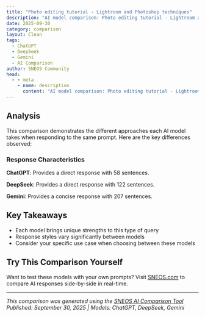 ```yaml
---
title: "Photo editing tutorial - Lightroom and Photoshop techniques"
description: "AI model comparison: Photo editing tutorial - Lightroom and Photoshop techniques..."
date: 2025-09-30
category: comparison
layout: Clean
tags:
  - ChatGPT
  - DeepSeek
  - Gemini
  - AI Comparison
author: SNEOS Community
head:
  - - meta
    - name: description
      content: "AI model comparison: Photo editing tutorial - Lightroom and Photoshop techniques..."
---
```


<ChatComparison
  title="Photo editing tutorial - Lightroom and Photoshop techniques"
  prompt="Photo editing tutorial - Lightroom and Photoshop techniques"
  :responses='{"ChatGPT": "Certainly! Here\u2019s a straightforward photo editing tutorial covering key techniques in both Adobe Lightroom and Photoshop to enhance your images:\n\n---\n\n### Part 1: Editing in Adobe Lightroom\n\n**1. Import Your Photo** \n- Open Lightroom. \n- Click \u201CImport\u201D and select the image you want to edit.\n\n**2. Basic Adjustments** \n- **Exposure:** Adjust if the image is too dark or bright. \n- **Contrast:** Increase to add punch or decrease for a softer look. \n- **Highlights and Shadows:** Recover details in bright and dark areas. \n- **Whites and Blacks:** Set proper white and black points to increase dynamic range.\n\n**3. White Balance** \n- Use the eyedropper tool to select a neutral gray area or adjust Temp/Tint sliders manually to correct color temperature.\n\n**4. Clarity, Texture, and Dehaze** \n- **Texture:** Enhance mid-frequency details (skin, fabric). \n- **Clarity:** Adds midtone contrast, good for landscapes. \n- **Dehaze:** Removes atmospheric haze for clearer images.\n\n**5. Color Adjustments (HSL Panel)** \n- Adjust Hue, Saturation, and Luminance for individual colors to make them pop or tone them down.\n\n**6. Noise Reduction and Sharpening** \n- Apply sharpening to enhance details. \n- Use noise reduction carefully to smooth grainy images without losing detail.\n\n**7. Lens Corrections** \n- Enable Profile Corrections to fix lens distortion and vignetting automatically.\n\n**8. Crop and Straighten** \n- Crop to improve composition. \n- Use the straighten tool if the horizon is tilted.\n\n**9. Export the Edited Photo** \n- Choose export settings (file format, size, quality) and save your edited image.\n\n---\n\n### Part 2: Advanced Editing in Adobe Photoshop\n\n**1. Open Your Lightroom Export in Photoshop** \n- After finishing basic edits in Lightroom, right-click the image and select \u201CEdit In \u003E Adobe Photoshop\u201D or manually open the file.\n\n**2. Use Adjustment Layers** \n- Use layers like Curves, Levels, Hue/Saturation for non-destructive, flexible editing. \n- Adjustment layers can be masked to affect only certain parts of the image.\n\n**3. Retouching** \n- **Spot Healing Brush / Healing Brush:** Remove blemishes or distractions. \n- **Clone Stamp Tool:** Copy pixels from one area to another seamlessly. \n- **Patch Tool:** Select and patch larger problem areas.\n\n**4. Dodging and Burning** \n- Use the Dodge tool to lighten and the Burn tool to darken specific parts of the image. \n- Alternatively, create a new layer set to Overlay, fill with 50% gray, and paint with black or white at low opacity for more control.\n\n**5. Frequency Separation (Advanced Skin Retouching)** \n- Separates texture and color into two layers to retouch skin smoothly without losing texture detail.\n\n**6. Adding Sharpening and Noise Reduction** \n- Use High Pass filter on a duplicated layer set to Overlay or Soft Light for sharpening. \n- Apply noise reduction with filters if necessary.\n\n**7. Selective Color Adjustments** \n- Use masks and adjustment layers to tweak colors of specific objects or areas.\n\n**8. Creative Effects** \n- Add gradients, vignettes, or overlays to enhance mood. \n- Use blending modes and opacity adjustments creatively.\n\n**9. Save Your Work** \n- Save a PSD file for future edits. \n- Export a JPEG or TIFF for sharing or printing.\n\n---\n\n### Tips for Both Programs:\n- Work non-destructively whenever possible. \n- Make small adjustments incrementally. \n- Frequently compare your edits with the original to maintain a natural look. \n- Practice and experiment with different tools to find your style.\n\n---\n\nIf you want, I can provide step-by-step guides for specific photo styles (portraits, landscapes, etc.) or help with particular edits!", "DeepSeek": "Of course! This comprehensive tutorial will guide you through a professional photo editing workflow, leveraging the unique strengths of both Adobe Lightroom and Adobe Photoshop.\n\nThe golden rule is: **Do global adjustments in Lightroom, and do local, complex, and creative work in Photoshop.**\n\nThink of it this way:\n* **Lightroom** is your **digital darkroom and library**. It\u0027s for organizing, correcting color, exposure, and making broad, non-destructive edits.\n* **Photoshop** is your **artistic canvas**. It\u0027s for detailed retouching, compositing, complex masking, and pixel-level manipulation.\n\n---\n\n### Part 1: The Lightroom Foundation (The \u0022Develop\u0022 Module)\n\nAlways start here. Your goal is to get the image as perfect as possible before moving to Photoshop.\n\n#### Step 1: Lens Corrections \u0026 Basic Transform\nThis is your non-negotiable first step.\n1. Go to the **Lens Corrections** panel.\n2. Check **Remove Chromatic Aberration** and **Enable Profile Corrections**. This fixes lens distortions, vignetting, and color fringing automatically.\n3. Go to the **Transform** panel and click **Auto** to straighten horizons and buildings. Use the guided or manual sliders if needed.\n\n#### Step 2: The Basic Panel - The Heart of Lightroom\nWork from top to bottom.\n\n* **White Balance:** Use the eyedropper to click on a neutral gray or white area in your photo. If it still looks off, adjust the **Temp** (blue-yellow) and **Tint** (green-magenta) sliders manually.\n* **Exposure \u0026 Contrast:** Adjust the **Exposure** slider to get the overall brightness right. Use **Contrast** to add punch.\n* **The \u0022Holy Trinity\u0022 of Tonal Adjustment:**\n * **Highlights:** Pull this down to recover details in bright skies and white clouds.\n * **Shadows:** Pull this up to reveal details in dark areas like shadows and faces.\n * **Whites \u0026 Blacks:** Set your pure white and pure black points. Hold the \u0060Shift\u0060 key while double-clicking the \u0022Whites\u0022 and \u0022Blacks\u0022 sliders to auto-set them.\n\n**Before \u0026 After Example:** A backlit portrait might be too dark. **Solution:** Increase Exposure slightly, pull down Highlights to save the sky, and dramatically increase Shadows to lighten the face.\n\n#### Step 3: Presence \u0026 Color Grading\n* **Texture:** Slightly increase (\u002B10 to \u002B20) to enhance mid-tone detail without making the image noisy. Great for skin and landscapes.\n* **Clarity:** Adds mid-tone contrast. Use sparingly. A slight increase (\u002B5 to \u002B15) adds \u0022punch.\u0022\n* **Vibrance \u0026 Saturation:** **Vibrance** is smarter; it protects skin tones. Increase this first. Use **Saturation** very subtly.\n* **Color Grading Panel:** This is for creative color styling.\n * **Shadows:** Add a cool blue or teal to the dark areas of your image.\n * **Midtones:** Add a warm orange or yellow to create a cohesive look.\n * **Highlights:** Add a warm or cool tint to the brightest areas.\n * *Classic \u0022Cinematic\u0022 Look: Teal in Shadows, Orange in Midtones/Highlights.*\n\n#### Step 4: Local Adjustments - The Masking Icon\nThis is where you start to get surgical, all within Lightroom.\n\n* **Sky Masks:** Click the Masking icon (the circle) and select **Sky**. Now you can adjust the exposure, contrast, and color of just the sky without affecting the land.\n* **Subject Masks:** Select **Subject** to isolate a person or object. You can brighten them, increase their clarity, or adjust their white balance separately.\n* **Brush Tool:** The most powerful. Paint over specific areas (e.g., a face, a product) and adjust only that area. Use a soft feather for smooth transitions.\n* **Linear \u0026 Radial Gradients:** Perfect for creating vignettes (darkening the edges to draw the eye inward) or for brightening a specific area (like a sunbeam).\n\n---\n\n### Part 2: Moving to Photoshop for Advanced Work\n\nOnce your image is 90% there in Lightroom, it\u0027s time for Photoshop.\n\n**Right-click on the photo in Lightroom \u003E Edit In \u003E Edit in Adobe Photoshop.**\n\nThis opens a copy of your Lightroom-adjusted image as a new, layered PSD file, keeping your original safe.\n\n#### Step 5: The Power of Layers \u0026 Smart Objects\nThe first thing you should do in Photoshop is convert your background layer into a **Smart Object**.\n* Right-click the \u0022Background\u0022 layer \u003E **Convert to Smart Object**.\n* **Why?** Any filter or transformation you apply to a Smart Object becomes non-destructive and editable later.\n\n#### Step 6: Advanced Retouching (Portraits)\n* **Frequency Separation:** The professional standard for skin retouching.\n * **High Frequency:** Contains the texture (pores, hair, details).\n * **Low Frequency:** Contains the color and tone (shadows, redness, blemishes).\n * **How-to (Simplified):** Duplicate your layer twice. On the bottom copy, apply a Gaussian Blur (this is your Low Freq). On the top copy, go to Image \u003E Apply Image, set the Layer to the blurred one, and blending to Subtract (this is your High Freq). Set the High Freq layer\u0027s blend mode to \u0022Linear Light.\u0022 Now you can clone/heal on the Low Freq layer to even out skin tones without affecting texture, and clone/heal on the High Freq layer to fix texture without affecting color.\n* **Dodge \u0026 Burn:** To sculpt light and shadow on a face.\n * Create a new layer, fill it with 50% gray, and set the blend mode to **Overlay** or **Soft Light**.\n * Use a soft, low-opacity brush with white to \u0022Dodge\u0022 (brighten/lift) areas like cheekbones, brow bones, and the bridge of the nose.\n * Use a soft, low-opacity brush with black to \u0022Burn\u0022 (darken/recede) areas like under the chin, the sides of the nose, and in the creases of the eyes.\n\n#### Step 7: Sky Replacement \u0026 Compositing\nPhotoshop\u0027s **Sky Replacement** tool is incredibly powerful and easy.\n* Go to **Edit \u003E Sky Replacement**.\n* Choose a sky from the library or load your own.\n* The tool automatically creates a mask and adjusts the lighting and colors of the entire image to match the new sky. It\u0027s magic.\n\n#### Step 8: Creative Effects \u0026 Sharpening\n* **Orton Effect:** A dreamy, soft glow popular in landscapes.\n 1. Duplicate your layer (\u0060Ctrl\u002BJ\u0060 / \u0060Cmd\u002BJ\u0060).\n 2. Apply a strong Gaussian Blur to the top layer.\n 3. Set the blend mode of the blurred layer to **Screen**. Reduce opacity to ~20%.\n 4. Merge these two layers (\u0060Ctrl\u002BE\u0060 / \u0060Cmd\u002BE\u0060), then duplicate the result.\n 5. Apply a lighter Gaussian Blur to this new top layer.\n 6. Set its blend mode to **Multiply**. Adjust opacity to taste (~10-30%).\n* **Selective Sharpening:**\n * **For the whole image:** Go to **Filter \u003E Sharpen \u003E Smart Sharpen**. Use a low Amount (50-80%) and a Radius of 1.0-1.5.\n * **For eyes/details:** Create a High Pass layer. Duplicate your layer, go to **Filter \u003E Other \u003E High Pass**, set a radius of 1-3 pixels. Set this layer\u0027s blend mode to **Overlay** or **Soft Light**. Add a black layer mask (\u0060Alt\u002BClick\u0060 on mask icon) and paint with a white brush over just the eyes, hair, and other key details you want to pop.\n\n---\n\n### Part 3: The Final Polish \u0026 Export\n\nOnce you\u0027re done in Photoshop, **simply save the file (\u0060Ctrl\u002BS\u0060 / \u0060Cmd\u002BS\u0060)**. This will save the PSD and send a flattened version back to your Lightroom catalog, stacked with the original.\n\n#### Back in Lightroom for Export:\n1. Select the edited photo in Lightroom.\n2. Go to **File \u003E Export**.\n3. Set your parameters:\n * **Export Location:** Choose a folder (e.g., \u0022Exported Photos\u0022).\n * **File Naming:** Customize if you wish.\n * **File Settings:**\n * **Format:** **JPEG** for web/social media. **TIFF** for printing or maximum quality.\n * **Quality:** 80-90 for JPEG is a great balance of quality and file size.\n * **Image Sizing:** For web, check \u0022Resize to Fit\u0022 and choose \u0022Long Edge.\u0022 Set to 2048 pixels for a good universal size. Set resolution to 72 PPI.\n * **Output Sharpening:** Check this box. Select \u0022Screen\u0022 for web or \u0022Matte/Glossy\u0022 for print, and choose a standard amount.\n\n**You\u0027re done!**\n\nThis Lightroom -\u003E Photoshop -\u003E Lightroom workflow is the industry standard for a reason. It\u0027s efficient, non-destructive, and leverages the best tools from each powerhouse application. Practice each step, and you\u0027ll be", "Gemini": "Okay, let\u0027s dive into a photo editing tutorial using Lightroom and Photoshop. This guide will cover basic workflow and some common techniques. We\u0027ll assume you\u0027re familiar with the basic interface of each program.\n\n**I. Workflow: Lightroom vs. Photoshop**\n\n* **Lightroom:** Primarily for **organization, global adjustments, and color correction.** It\u0027s non-destructive, meaning your original image is always preserved. Think of it as your digital darkroom for developing your raw files.\n* **Photoshop:** Focuses on **detailed editing, retouching, compositing, and specialized effects.** It\u0027s destructive by default (but can be made non-destructive with layers). Think of it as your digital studio for crafting your final masterpiece.\n\n**Recommended Workflow:**\n\n1. **Import to Lightroom:** Import your photos into Lightroom.\n2. **Organize and Cull:** Use Lightroom\u0027s cataloging features to organize your photos, add keywords, and rate/flag your best images.\n3. **Global Adjustments in Lightroom:** Perform basic edits like exposure, contrast, white balance, highlights, shadows, whites, blacks, and clarity.\n4. **Local Adjustments in Lightroom (Optional):** Use adjustment brushes, radial filters, and graduated filters for localized corrections like brightening a face or darkening the sky.\n5. **\u0022Edit in Photoshop\u0022 (When Needed):** If you need more advanced retouching, compositing, or specific effects, right-click on the image in Lightroom and choose \u0022Edit in Photoshop.\u0022 This creates a TIFF or PSD copy and opens it in Photoshop.\n6. **Photoshop Editing:** Perform your detailed edits in Photoshop. Save the image (Photoshop automatically updates the image in your Lightroom catalog).\n7. **Final Tweaks in Lightroom (Optional):** You can make small final adjustments to the Photoshop-edited image in Lightroom if needed.\n\n**II. Lightroom Techniques**\n\nLet\u0027s focus on the \u0022Develop\u0022 module in Lightroom.\n\n**A. Basic Panel - Core Adjustments**\n\n1. **Profile:** Start by choosing the correct profile. \u0022Adobe Color\u0022 is a good starting point for most scenarios. If shooting RAW, Adobe offers specific camera profiles for better colour rendering.\n2. **White Balance:**\n * **Eyedropper Tool:** Click on a neutral gray area in your photo.\n * **Presets:** Try \u0022Auto\u0022 or specific presets like \u0022Daylight,\u0022 \u0022Cloudy,\u0022 etc.\n * **Temp/Tint Sliders:** Fine-tune the temperature (yellow/blue) and tint (green/magenta) to achieve a pleasing white balance.\n3. **Exposure:** Adjust the overall brightness of the image. Use the histogram as a guide to avoid clipping highlights or shadows.\n4. **Contrast:** Increases or decreases the difference between the light and dark areas.\n5. **Highlights:** Adjust the brightness of the brightest areas. Recover blown-out highlights by moving this slider to the left.\n6. **Shadows:** Adjust the brightness of the darkest areas. Bring out details in shadows by moving this slider to the right.\n7. **Whites:** Adjust the brightest points that will become pure white. Use with caution to avoid clipping. Hold Alt/Option while adjusting to see clipping.\n8. **Blacks:** Adjust the darkest points that will become pure black. Use with caution to avoid blocking up shadows. Hold Alt/Option while adjusting to see clipping.\n9. **Presence:**\n * **Clarity:** Adds mid-tone contrast, making details pop. Use sparingly to avoid a harsh look.\n * **Dehaze:** Removes haze or fog. Can also be used creatively to add a misty effect by going negative.\n * **Vibrance:** Increases the saturation of muted colors. Helps make colors pop without over-saturating skin tones.\n * **Saturation:** Increases the saturation of all colors equally. Use with caution to avoid an unnatural look.\n\n**B. Tone Curve Panel**\n\n* **Parametric Curve (default):** Adjusts brightness in specific tonal ranges (Highlights, Lights, Darks, Shadows).\n* **Point Curve:** Allows you to create a custom curve by clicking and dragging on the graph. The classic \u0022S-curve\u0022 adds contrast.\n* **Channel Curves (Red, Green, Blue):** Create colour shifts and tonal effects, great for stylised looks\n\n**C. HSL/Color Panel**\n\n* **Hue:** Shifts colors along the color spectrum.\n* **Saturation:** Adjusts the intensity of specific colors.\n* **Luminance:** Adjusts the brightness of specific colors.\n\n**Example: Improving a Landscape Photo**\n\n1. **White Balance:** Adjust to achieve natural-looking colors (typically warmer for sunsets, cooler for landscapes).\n2. **Exposure:** Adjust to properly expose the scene, avoiding clipping.\n3. **Contrast:** Add a touch of contrast for more depth.\n4. **Highlights:** Recover details in the sky.\n5. **Shadows:** Bring out details in the foreground.\n6. **Clarity:** Add a touch of clarity to sharpen details.\n7. **HSL/Color:** Boost the saturation of blues in the sky and greens in the foliage.\n\n**D. Local Adjustments (Adjustment Brush, Radial Filter, Graduated Filter)**\n\n* **Adjustment Brush:** Paint adjustments onto specific areas. Common uses include brightening eyes, darkening skin blemishes, or adding sharpness to a subject.\n* **Radial Filter:** Applies adjustments to a circular or elliptical area. Useful for vignetting, brightening a subject in the center of the frame, or simulating depth of field.\n* **Graduated Filter:** Applies adjustments gradually over a linear area. Perfect for darkening the sky, adding contrast to the horizon, or creating a subtle vignette.\n\n**Example: Using the Adjustment Brush to Brighten Eyes**\n\n1. Select the Adjustment Brush tool.\n2. Set the Exposure and Shadows sliders to a positive value (e.g., \u002B0.3 to \u002B0.5).\n3. Lower the Flow and Density sliders to control the intensity of the brush.\n4. Paint over the irises of the eyes. Zoom in for precision.\n\n**III. Photoshop Techniques**\n\n**A. Basic Retouching**\n\n1. **Spot Healing Brush Tool:** Removes small blemishes, dust spots, and distractions. Choose \u0022Content-Aware Fill\u0022 as the Type for best results.\n2. **Healing Brush Tool:** Samples texture from one area and applies it to another. Use for larger blemishes or skin imperfections. Hold Alt/Option to sample.\n3. **Patch Tool:** Selects a larger area and replaces it with a similar area. Useful for removing larger objects or imperfections.\n4. **Clone Stamp Tool:** Duplicates pixels from one area to another. Use for complex retouching tasks where the other tools aren\u0027t effective. Hold Alt/Option to sample.\n\n**Example: Removing Blemishes from Skin**\n\n1. Create a new, empty layer above the background layer. This ensures non-destructive editing.\n2. Select the Spot Healing Brush Tool.\n3. Make sure \u0022Sample All Layers\u0022 is checked in the options bar.\n4. Click on the blemishes to remove them.\n5. For larger blemishes, use the Healing Brush Tool or the Patch Tool.\n\n**B. Dodging and Burning**\n\n* **Dodge Tool:** Lightens areas.\n* **Burn Tool:** Darkens areas.\n\n**Technique:**\n\n1. Create a new, empty layer.\n2. Change the blend mode of the layer to \u0022Soft Light\u0022 or \u0022Overlay.\u0022\n3. Fill the layer with 50% gray (Edit \u003E Fill \u003E Contents: 50% Gray). This makes the layer invisible until you start dodging and burning.\n4. Select the Dodge or Burn Tool.\n5. Set the Range to \u0022Midtones\u0022 for subtle adjustments.\n6. Lower the Exposure to a low value (e.g., 5-10%) for gradual changes.\n7. Paint over the areas you want to lighten or darken.\n\n**C. Layer Masking**\n\n* **Layer Masks** allow you to selectively reveal or hide parts of a layer. They are essential for non-destructive editing.\n\n**Technique:**\n\n1. Select the layer you want to mask.\n2. Click the \u0022Add Layer Mask\u0022 button at the bottom of the Layers panel (looks like a rectangle with a circle inside).\n3. Paint with black to hide the layer, and paint with white to reveal the layer.\n4. Use gradients in the mask for smooth transitions.\n\n**D. Frequency Separation (Advanced Skin Retouching)**\n\nThis technique separates texture from tone, allowing you to smooth skin without losing detail.\n\n1. **Duplicate the Background Layer twice.** Name the top layer \u0022High Frequency\u0022 (texture) and the bottom layer \u0022Low Frequency\u0022 (tone).\n2. **Hide the \u0022High Frequency\u0022 layer.**\n3. **Select the \u0022Low Frequency\u0022 layer.**\n4. **Apply a Gaussian Blur Filter:** Filter \u003E Blur \u003E Gaussian Blur. Adjust the Radius until the skin appears smooth but details are still visible (typically 4-8 pixels).\n5. **Hide the \u0022Low Frequency\u0022 layer.**\n6. **Select the \u0022High Frequency\u0022 layer.**\n7. **Go to Image \u003E Apply Image.**\n * **Layer:** Low Frequency\n * **Blending:** Subtract\n * **Scale:** 2\n * **Offset:** 128\n8. **Change the Blend Mode of the \u0022High Frequency\u0022 layer to \u0022Linear Light.\u0022**\n9. **Retouching:** Use the Mixer Brush Tool on the \u0022Low Frequency\u0022 layer to smooth out tonal variations. Use the Clone Stamp Tool on the \u0022High Frequency\u0022 layer to remove blemishes.\n\n**E. Compositing**\n\n* Combining multiple images into one. Requires precise masking and blending. Important to match colours/tonality across images for realistic look.\n\n**IV. Key Tips and Considerations**\n\n* **Shoot in RAW:** RAW files contain more information than JPEGs, giving you more latitude for editing.\n* **Non-Destructive Editing:** Use layers and masks in Photoshop to avoid permanently altering your original image.\n* **Less is More:** Avoid over-editing. Subtle adjustments often produce the best results.\n* **Practice:** The more you practice, the better you\u0027ll become at photo editing.\n* **Learn from Tutorials:** There are countless online tutorials available. Explore different techniques and find what works best for you.\n* **Pay Attention to Detail:** Zoom in and examine your work closely to catch any imperfections.\n* **Save Frequently:** Save your work regularly to avoid losing progress.\n* **Calibrate Your Monitor:** Ensure accurate color representation by calibrating your monitor.\n\nThis tutorial provides a foundation for photo editing with Lightroom and Photoshop. Experiment, practice, and explore the endless possibilities these powerful tools offer! Good luck!\n"}' 
  published-date="22:46"
/>

## Analysis

This comparison demonstrates the different approaches each AI model takes when responding to the same prompt. Here are the key differences observed:

### Response Characteristics

**ChatGPT**: Provides a direct response with 58 sentences. 

**DeepSeek**: Provides a direct response with 122 sentences. 

**Gemini**: Provides a concise response with 207 sentences. 

## Key Takeaways

- Each model brings unique strengths to this type of query
- Response styles vary significantly between models
- Consider your specific use case when choosing between these models

## Try This Comparison Yourself

Want to test these models with your own prompts? Visit [SNEOS.com](https://sneos.com) to compare AI responses side-by-side in real-time.

---

*This comparison was generated using the [SNEOS AI Comparison Tool](https://sneos.com)*
*Published: September 30, 2025 | Models: ChatGPT, DeepSeek, Gemini*

